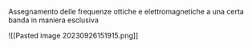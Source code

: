 Assegnamento delle frequenze ottiche e elettromagnetiche a una certa banda in maniera esclusiva 

![[Pasted image 20230926151915.png]]
